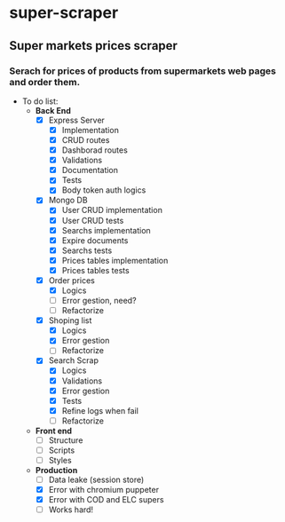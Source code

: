 # super-scraper
## Super markets prices scraper

### Serach for prices of products from supermarkets web pages and order them.

- To do list:
    - **Back End** 
        - [x] Express Server
            - [x] Implementation
            * [x] CRUD routes
            * [x] Dashborad routes
            * [x] Validations
            * [x] Documentation
            * [x] Tests
            + [x] Body token auth logics
        * [x] Mongo DB
            - [x] User CRUD implementation
            * [x] User CRUD tests
            * [x] Searchs implementation
            * [x] Expire documents
            * [x] Searchs tests
            * [x] Prices tables implementation
            + [x] Prices tables tests
        * [x] Order prices
            - [x] Logics
            * [ ] Error gestion, need?
            + [ ] Refactorize
        * [x] Shoping list
            - [x] Logics
            * [x] Error gestion
            + [ ] Refactorize
        + [x] Search Scrap
            - [x] Logics
            * [x] Validations
            * [x] Error gestion
            * [x] Tests
            * [x] Refine logs when fail 
            + [ ] Refactorize 
    * **Front end**
        - [ ] Structure
        * [ ] Scripts
        + [ ] Styles
    + **Production**
        - [ ] Data leake (session store)
        * [x] Error with chromium puppeter
        * [x] Error with COD and ELC supers
        + [ ] Works hard!
